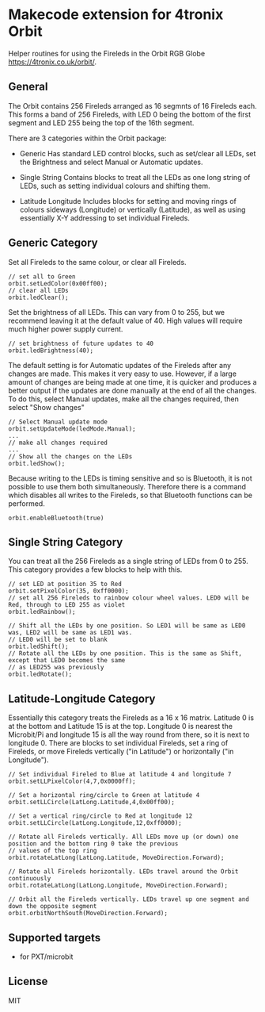 # Makecode extension for 4tronix Orbit

Helper routines for using the Fireleds in the Orbit RGB Globe https://4tronix.co.uk/orbit/.

## General
The Orbit contains 256 Fireleds arranged as 16 segmnts of 16 Fireleds each. This forms a band of 256 Fireleds, with LED 0 being
the bottom of the first segment and LED 255 being the top of the 16th segment.

There are 3 categories within the Orbit package:

* Generic
Has standard LED control blocks, such as set/clear all LEDs, set the Brightness and select Manual or Automatic updates.

* Single String
Contains blocks to treat all the LEDs as one long string of LEDs, such as setting individual colours and shifting them.

* Latitude Longitude
Includes blocks for setting and moving rings of colours sideways (Longitude) or vertically (Latitude), as well as
using essentially X-Y addressing to set individual Fireleds.

## Generic Category
Set all Fireleds to the same colour, or clear all Fireleds.
```blocks
// set all to Green
orbit.setLedColor(0x00ff00);
// clear all LEDs
orbit.ledClear();
```

Set the brightness of all LEDs. This can vary from 0 to 255, but we recommend leaving it at the default value of 40. High values will require much higher power supply current.
```blocks
// set brightness of future updates to 40
orbit.ledBrightness(40);
```

The default setting is for Automatic updates of the Fireleds after any changes are made. This makes it very easy to use.
However, if a large amount of changes are being made at one time, it is quicker and produces a better output if the updates are done manually
at the end of all the changes. To do this, select Manual updates, make all the changes required, then select "Show changes"
```blocks
// Select Manual update mode
orbit.setUpdateMode(ledMode.Manual);
...
// make all changes required
...
// Show all the changes on the LEDs
orbit.ledShow();
```

Because writing to the LEDs is timing sensitive and so is Bluetooth, it is not possible to use them both simultaneously.
Therefore there is a command which disables all writes to the Fireleds, so that Bluetooth functions can be performed.
```blocks
orbit.enableBluetooth(true)
```

## Single String Category
You can treat all the 256 Fireleds as a single string of LEDs from 0 to 255. This category provides a few blocks to help with this.
```blocks
// set LED at position 35 to Red
orbit.setPixelColor(35, 0xff0000);
// set all 256 Fireleds to rainbow colour wheel values. LED0 will be Red, through to LED 255 as violet
orbit.ledRainbow();

// Shift all the LEDs by one position. So LED1 will be same as LED0 was, LED2 will be same as LED1 was.
// LED0 will be set to blank
orbit.ledShift();
// Rotate all the LEDs by one position. This is the same as Shift, except that LED0 becomes the same
// as LED255 was previously
orbit.ledRotate();
```

## Latitude-Longitude Category
Essentially this category treats the Fireleds as a 16 x 16 matrix. Latitude 0 is at the bottom and Latitude 15 is at the top.
Longitude 0 is nearest the Microbit/Pi and longitude 15 is all the way round from there, so it is next to longitude 0.
There are blocks to set individual Fireleds, set a ring of Fireleds, or move Fireleds vertically ("in Latitude") or
horizontally ("in Longitude").
```blocks
// Set individual Fireled to Blue at latitude 4 and longitude 7
orbit.setLLPixelColor(4,7,0x0000ff);

// Set a horizontal ring/circle to Green at latitude 4
orbit.setLLCircle(LatLong.Latitude,4,0x00ff00);

// Set a vertical ring/circle to Red at longitude 12
orbit.setLLCircle(LatLong.Longitude,12,0xff0000);

// Rotate all Fireleds vertically. All LEDs move up (or down) one position and the bottom ring 0 take the previous
// values of the top ring
orbit.rotateLatLong(LatLong.Latitude, MoveDirection.Forward);

// Rotate all Fireleds horizontally. LEDs travel around the Orbit continuously
orbit.rotateLatLong(LatLong.Longitude, MoveDirection.Forward);

// Orbit all the Fireleds vertically. LEDs travel up one segment and down the opposite segment
orbit.orbitNorthSouth(MoveDirection.Forward);
```

## Supported targets

* for PXT/microbit

## License

MIT
